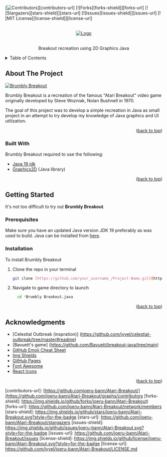 <div id="top"></div>


[![Contributors][contributors-shield]][contributors-url]
[![Forks][forks-shield]][forks-url]
[![Stargazers][stars-shield]][stars-url]
[![Issues][issues-shield]][issues-url]
[![MIT License][license-shield]][license-url]

<!-- PROJECT LOGO -->
<br />
<div align="center">
  <a href="https://github.com/iyyel/celestial-outbreak">
    <img src="images/celestialoutbreak-logo.png" alt="Logo">
  </a>

  <!-- <h3 align="center">Title</h3> -->

  <p align="center">
    <br />
    Breakout recreation using 2D Graphics Java
    <br />
    <!--
    <a href="https://github.com/othneildrew/Best-README-Template"><strong>Explore the docs »</strong></a>
    <br />
    <br />
    <a href="https://github.com/othneildrew/Best-README-Template">View Demo</a>
    ·
    <a href="https://github.com/othneildrew/Best-README-Template/issues">Report Bug</a>
    ·
    <a href="https://github.com/othneildrew/Best-README-Template/issues">Request Feature</a>
    -->
  </p>
</div>


<!-- TABLE OF CONTENTS -->
<details>
  <summary>Table of Contents</summary>
  <ol>
    <li>
      <a href="#about-the-project">About Brumbly Breakout</a>
      <ul>
        <li><a href="#built-with">Built With</a></li>
      </ul>
    </li>
    <li>
      <a href="#getting-started">Getting Started</a>
      <ul>
        <li><a href="#prerequisites">Prerequisites</a></li>
        <li><a href="#installation">Installation</a></li>
      </ul>
    </li>
    <li><a href="#usage">Usage</a></li>
    <li><a href="#contributing">Contributing</a></li>
    <li><a href="#contact">Contact</a></li>
    <li><a href="#acknowledgments">Acknowledgments</a></li>
  </ol>
</details>


<!-- ABOUT THE PROJECT -->
## About The Project

[![Brumbly Breakout][product-screenshot]]([https://github.com/iyyel/celestial-outbreak](https://github.com/joeru-bann/Atari-Breakout))

Brumbly Breakout is a recreation of the famous "Atari Breakout" video game originally developed by Steve Wozniak, Nolan Bushnell in 1970. 

The goal of this project was to develop a simple recreation in Java as small project in an attempt to try develop my knowledge of Java graphics and UI utilization.

<p align="right">(<a href="#top">back to top</a>)</p>

### Built With

Brumbly Breakout required to use the following:

* [Java 19 jdk ]([https://java.com/en/](https://www.oracle.com/java/technologies/javase/jdk19-archive-downloads.html))
* [Graphics2D](https://docs.oracle.com/javase/7/docs/api/java/awt/Graphics2D.html/) (Java library)

<p align="right">(<a href="#top">back to top</a>)</p>



<!-- GETTING STARTED -->
## Getting Started

It's not too difficult to try out **Brumbly Breakout**.

### Prerequisites

Make sure you have an updated Java version JDK 19 preferably as was used to build. Java can be installed from [here](https://java.com/en/).


### Installation

To install Brumbly Breakout

1. Clone the repo in your terminal
   ```sh
   git clone [https://github.com/your_username_/Project-Name.git](https://github.com/joeru-bann/Atari-Breakout.git)
   ```
2. Navigate to game directory to launch
   ```sh
     cd *Brumbly Breakout.java
   ```

<p align="right">(<a href="#top">back to top</a>)</p>



<!-- ACKNOWLEDGMENTS -->
## Acknowledgments
* [Celestial Outbreak (inspration)] (https://github.com/iyyel/celestial-outbreak/tree/master#readme)
* [Bavuett's game] (https://github.com/Bavuett/breakout-java/tree/main)
* [GitHub Emoji Cheat Sheet](https://www.webpagefx.com/tools/emoji-cheat-sheet)
* [Img Shields](https://shields.io)
* [GitHub Pages](https://pages.github.com)
* [Font Awesome](https://fontawesome.com)
* [React Icons](https://react-icons.github.io/react-icons/search)

<p align="right">(<a href="#top">back to top</a>)</p>


<!-- MARKDOWN LINKS & IMAGES -->
<!-- https://www.markdownguide.org/basic-syntax/#reference-style-links -->
[contributors-shield]: https://img.shields.io/github/contributors/joeru-bann/Atari-Breakout.svg?style=for-the-badge
[contributors-url]: [https://github.comjoeru-bann/Atari-Breakout/](https://github.com/joeru-bann/Atari-Breakout/graphs/contributors
[forks-shield]: https://img.shields.io/github/forks/joeru-bann/Atari-Breakout)
[forks-url]: https://github.com/joeru-bann/Atari-Breakout/network/members
[stars-shield]: https://img.shields.io/github/stars/joeru-bann/Atari-Breakout.svg?style=for-the-badge
[stars-url]: https://github.com/joeru-bann/Atari-Breakout/stargazers
[issues-shield]: https://img.shields.io/github/issues/joeru-bann/Atari-Breakout.svg?style=for-the-badge
[issues-url]: https://github.com/joeru-bann/Atari-Breakout/issues
[license-shield]: https://img.shields.io/github/license/joeru-bann/Atari-Breakout.svg?style=for-the-badge
[license-url]: https://github.com/iyyel/joeru-bann/Atari-Breakout/LICENSE.md
<!-- [linkedin-shield]: https://img.shields.io/badge/-LinkedIn-black.svg?style=for-the-badge&logo=linkedin&colorB=555
[linkedin-url]: https://linkedin.com/in/ -->
[product-screenshot]: images/main_menu.png
